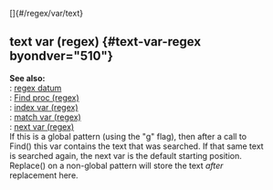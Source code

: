 []{#/regex/var/text}    
## text var (regex) {#text-var-regex byondver="510"}    
**See also:**    
:   [regex datum](/ref/regex.md)    
:   [Find proc (regex)](/ref/regex/proc/Find.md)    
:   [index var (regex)](/ref/regex/var/index.md)    
:   [match var (regex)](/ref/regex/var/match.md)    
:   [next var (regex)](/ref/regex/var/next.md)    
If this is a global pattern (using the \"g\" flag), then after a call to    
Find() this var contains the text that was searched. If that same text    
is searched again, the next var is the default starting position.    
Replace() on a non-global pattern will store the text *after*    
replacement here.  